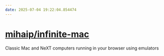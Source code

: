 ```yaml
---
date: 2025-07-04 19:22:04.854474
---
```


# [mihaip/infinite-mac](https://github.com/mihaip/infinite-mac)

Classic Mac and NeXT computers running in your browser using emulators